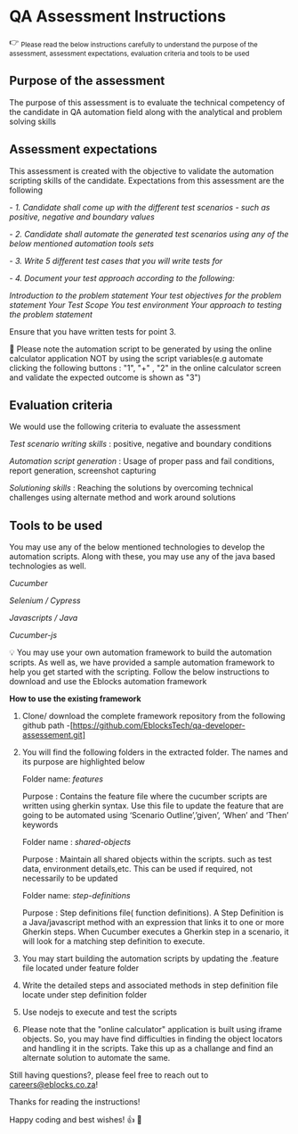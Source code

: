 
# QA Assessment Instructions

:point_right: <sub> Please read the below instructions carefully to understand the purpose of the assessment, assessment expectations, evaluation criteria and tools to be used </sub>

## Purpose of the assessment

The purpose of this assessment is to evaluate the technical competency of the candidate in QA automation field along with the analytical and problem solving skills

## Assessment expectations

This assessment is created with the objective to validate the automation scripting skills of the candidate. Expectations from this assessment are the following

*- 1. Candidate shall come up with the different test scenarios - such as positive, negative and boundary values*

*- 2. Candidate shall automate the generated test scenarios using any of the below mentioned automation tools sets*

*- 3. Write 5 different test cases that you will write tests for*

*- 4. Document your test approach according to the following:*

*Introduction to the problem statement*
*Your test objectives for the problem statement*
*Your Test Scope*
*You test environment*
*Your approach to testing the problem statement*

Ensure that you have written tests for point 3.


:pushpin: Please note the automation script to be generated by using the online calculator application NOT by using the script variables(e.g automate clicking the following buttons : "1", "+" , "2" in the online calculator screen and validate the expected outcome is shown as "3")

## Evaluation criteria
	
We would use the following criteria to evaluate the assessment

*Test scenario writing skills* : positive, negative and boundary conditions

*Automation script generation* : Usage of proper pass and fail conditions, report generation, screenshot capturing

*Solutioning skills* : Reaching the solutions by overcoming technical challenges using alternate method and work around solutions

## Tools to be used
	
You may use any of the below mentioned technologies to develop the automation scripts. Along with these, you may use any of the java based technologies as well.

*Cucumber*

*Selenium / Cypress*

*Javascripts / Java*

*Cucumber-js*

:bulb: You may use your own automation framework to build the automation scripts. As well as, we have provided a sample automation framework to help you get started with the scripting. Follow the below instructions to download and use the Eblocks automation framework

**How to use the existing framework**

1. Clone/ download the complete framework repository from the following github path -[https://github.com/EblocksTech/qa-developer-assessement.git]

2. You will find the following folders in the extracted folder. The names and its purpose are highlighted below

	Folder name: *features*

	Purpose : Contains the feature file where the cucumber scripts are written using gherkin syntax. Use this file to 	update the feature that are going to be automated using ‘Scenario Outline’,’given’, ‘When’ and ‘Then’ keywords

	Folder name : *shared-objects*

	Purpose : Maintain all shared objects within the scripts. such as test data, environment details,etc. This can be 	used if required, not necessarily to be updated 

 	Folder name: *step-definitions*
 
	Purpose : Step definitions file( function definitions). A Step Definition is a Java/javascript method with an 		expression that links it to one or more Gherkin steps. When Cucumber executes a Gherkin step in a scenario, it will 	look for a matching step definition to execute.
	
3. You may start building the automation scripts by updating the .feature file located under feature folder
4. Write the detailed steps and associated methods in step definition file locate under step definition folder
5. Use nodejs to execute and test the scripts
6. Please note that the "online calculator" application is built using iframe objects. So, you may have find difficulties in finding the object locators and handling it in the scripts. Take this up as a challange and find an alternate solution to automate the same.

Still having questions?, please feel free to reach out to careers@eblocks.co.za!

Thanks for reading the instructions!

Happy coding and best wishes! :+1: :dart:
